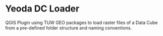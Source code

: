 # Yeoda DC Loader
QGIS Plugin using TUW GEO packages to load raster files of a Data Cube from a pre-defined folder structure and naming conventions.
